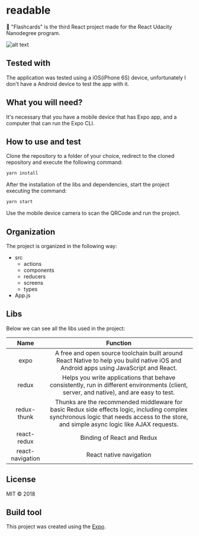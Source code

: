 # readable

:flower_playing_cards: "Flashcards" is the third React project made for the React Udacity Nanodegree program.

![alt text](https://github.com/tavioalves/flashcards/blob/master/images/flashcards.png)

## Tested with

The application was tested using a iOS(iPhone 6S) device, unfortunately I don't have a Android device to test the app with it.

## What you will need?

It's necessary that you have a mobile device that has Expo app, and a computer that can run the Expo CLI.

## How to use and test

Clone the repository to a folder of your choice, redirect to the cloned repository and execute the following command:

```javascript
yarn install
```

After the installation of the libs and dependencies, start the project executing the command:

```javascript
yarn start
```

Use the mobile device camera to scan the QRCode and run the project.

## Organization

The project is organized in the following way:

- src
  - actions
  - components
  - reducers
  - screens
  - types
- App.js

## Libs

Below we can see all the libs used in the project:

|       Name       |                                                                                         Function                                                                                         |
| :--------------: | :--------------------------------------------------------------------------------------------------------------------------------------------------------------------------------------: |
|       expo       |                           A free and open source toolchain built around React Native to help you build native iOS and Android apps using JavaScript and React.                           |
|      redux       |                         Helps you write applications that behave consistently, run in different environments (client, server, and native), and are easy to test.                         |
|   redux-thunk    | Thunks are the recommended middleware for basic Redux side effects logic, including complex synchronous logic that needs access to the store, and simple async logic like AJAX requests. |
|   react-redux    |                                                                                Binding of React and Redux                                                                                |
| react-navigation |                                                                                 React native navigation                                                                                  |

## License

MIT © 2018

## Build tool

This project was created using the [Expo](https://expo.io/).
